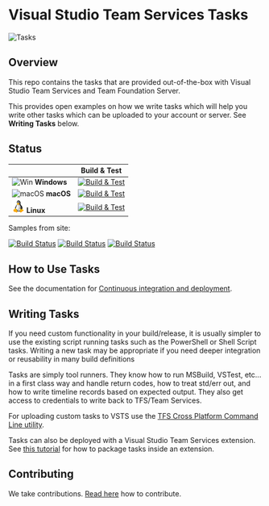 # Visual Studio Team Services Tasks
![Tasks](/taskbanner.png "Tasks")

## Overview
This repo contains the tasks that are provided out-of-the-box with Visual Studio Team Services and Team Foundation Server.

This provides open examples on how we write tasks which will help you write other tasks which can be uploaded to your account or server.  See **Writing Tasks** below.

## Status
|   | Build & Test |
|---|:-----:|
|![Win](docs/res/win_med.png) **Windows**|[![Build & Test][win-build-badge]][win-build]| 
|![macOS](docs/res/apple_med.png) **macOS**|[![Build & Test][macOS-build-badge]][macOS-build]| 
|![Linux](docs/res/linux_med.png) **Linux**|[![Build & Test][linux-build-badge]][linux-build]|

[win-build-badge]: https://mseng.visualstudio.com/VSOnline/_apis/build/status/VSTS.Tasks.CI-Windows?branchName=master
[win-build]: https://mseng.visualstudio.com/VSOnline/_build?_a=completed&definitionId=5709

[macOS-build-badge]: https://mseng.visualstudio.com/VSOnline/_apis/build/status/VSTS.Tasks.CI-macOS?branchName=master
[macOS-build]: https://mseng.visualstudio.com/VSOnline/_build?_a=completed&definitionId=65718

[linux-build-badge]: https://mseng.visualstudio.com/VSOnline/_apis/build/status/VSTS.Tasks.CI-Linux?branchName=master
[linux-build]: https://mseng.visualstudio.com/VSOnline/_build?_a=completed&definitionId=5667

Samples from site:

[![Build Status](https://mseng.visualstudio.com/VSOnline/_apis/build/status/VSTS.Task/VSTS.Tasks.CI-Windows)](https://mseng.visualstudio.com/VSOnline/_build/latest?definitionId=5709)
[![Build Status](https://mseng.visualstudio.com/VSOnline/_apis/build/status/VSTS.Task/VSTS.Tasks.CI-macOS)](https://mseng.visualstudio.com/VSOnline/_build/latest?definitionId=5718)
[![Build Status](https://mseng.visualstudio.com/VSOnline/_apis/build/status/VSTS.Task/VSTS.Tasks.CI-Linux)](https://mseng.visualstudio.com/VSOnline/_build/latest?definitionId=5667)

## How to Use Tasks

See the documentation for [Continuous integration and deployment](https://aka.ms/tfbuild).

## Writing Tasks

If you need custom functionality in your build/release, it is usually simpler to use the existing script running tasks such as the PowerShell or Shell Script tasks.  Writing a new task may be appropriate if you need deeper integration or reusability in many build definitions

Tasks are simply tool runners.  They know how to run MSBuild, VSTest, etc... in a first class way and handle return codes, how to treat std/err out, and how to write timeline records based on expected output.  They also get access to credentials to write back to TFS/Team Services. 

For uploading custom tasks to VSTS use the [TFS Cross Platform Command Line utility](https://github.com/Microsoft/tfs-cli).

Tasks can also be deployed with a Visual Studio Team Services extension. See [this tutorial](https://docs.microsoft.com/en-us/vsts/extend/develop/add-build-task) for how to package tasks inside an extension.

## Contributing
We take contributions.  [Read here](docs/contribute.md) how to contribute.
